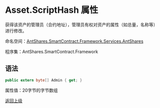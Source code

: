 # Asset.ScriptHash 属性

获得该资产的管理员（合约地址），管理员有权对资产的属性（如总量，名称等）进行修改。

命名空间：[AntShares.SmartContract.Framework.Services.AntShares](../../Neo.md)

程序集：AntShares.SmartContract.Framework

## 语法

```c#
public extern byte[] Admin { get; }
```

属性值：20字节的字节数组



[返回上级](../Asset.md)